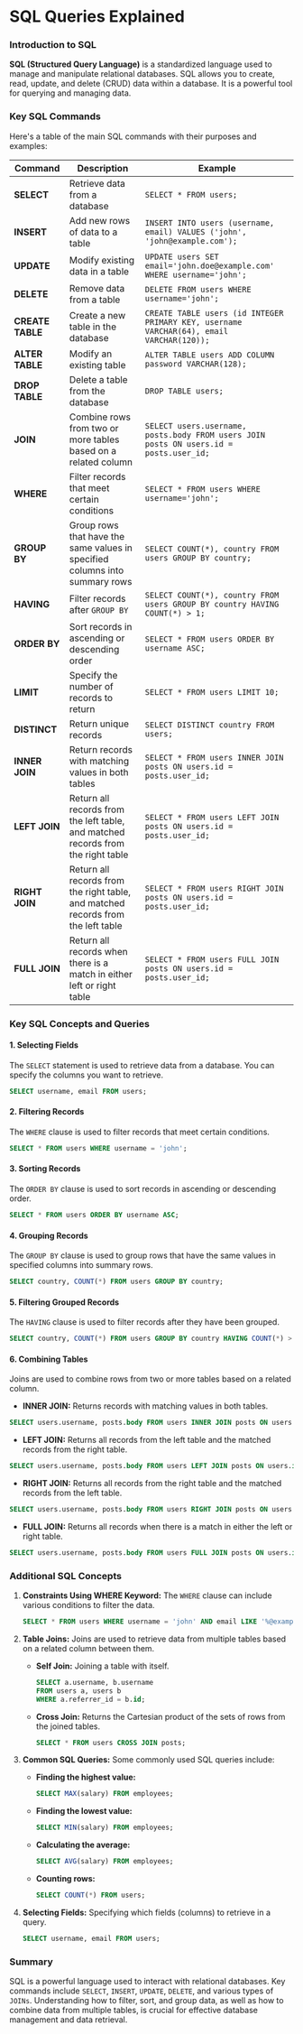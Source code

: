 # SQL Queries Explained

### Introduction to SQL

**SQL (Structured Query Language)** is a standardized language used to manage and manipulate relational databases. SQL allows you to create, read, update, and delete (CRUD) data within a database. It is a powerful tool for querying and managing data.

### Key SQL Commands

Here's a table of the main SQL commands with their purposes and examples:

| **Command** | **Description** | **Example** |
|-------------|------------------|-------------|
| **SELECT** | Retrieve data from a database | `SELECT * FROM users;` |
| **INSERT** | Add new rows of data to a table | `INSERT INTO users (username, email) VALUES ('john', 'john@example.com');` |
| **UPDATE** | Modify existing data in a table | `UPDATE users SET email='john.doe@example.com' WHERE username='john';` |
| **DELETE** | Remove data from a table | `DELETE FROM users WHERE username='john';` |
| **CREATE TABLE** | Create a new table in the database | `CREATE TABLE users (id INTEGER PRIMARY KEY, username VARCHAR(64), email VARCHAR(120));` |
| **ALTER TABLE** | Modify an existing table | `ALTER TABLE users ADD COLUMN password VARCHAR(128);` |
| **DROP TABLE** | Delete a table from the database | `DROP TABLE users;` |
| **JOIN** | Combine rows from two or more tables based on a related column | `SELECT users.username, posts.body FROM users JOIN posts ON users.id = posts.user_id;` |
| **WHERE** | Filter records that meet certain conditions | `SELECT * FROM users WHERE username='john';` |
| **GROUP BY** | Group rows that have the same values in specified columns into summary rows | `SELECT COUNT(*), country FROM users GROUP BY country;` |
| **HAVING** | Filter records after `GROUP BY` | `SELECT COUNT(*), country FROM users GROUP BY country HAVING COUNT(*) > 1;` |
| **ORDER BY** | Sort records in ascending or descending order | `SELECT * FROM users ORDER BY username ASC;` |
| **LIMIT** | Specify the number of records to return | `SELECT * FROM users LIMIT 10;` |
| **DISTINCT** | Return unique records | `SELECT DISTINCT country FROM users;` |
| **INNER JOIN** | Return records with matching values in both tables | `SELECT * FROM users INNER JOIN posts ON users.id = posts.user_id;` |
| **LEFT JOIN** | Return all records from the left table, and matched records from the right table | `SELECT * FROM users LEFT JOIN posts ON users.id = posts.user_id;` |
| **RIGHT JOIN** | Return all records from the right table, and matched records from the left table | `SELECT * FROM users RIGHT JOIN posts ON users.id = posts.user_id;` |
| **FULL JOIN** | Return all records when there is a match in either left or right table | `SELECT * FROM users FULL JOIN posts ON users.id = posts.user_id;` |

### Key SQL Concepts and Queries

#### 1. Selecting Fields
The `SELECT` statement is used to retrieve data from a database. You can specify the columns you want to retrieve.

```sql
SELECT username, email FROM users;
```

#### 2. Filtering Records
The `WHERE` clause is used to filter records that meet certain conditions.

```sql
SELECT * FROM users WHERE username = 'john';
```

#### 3. Sorting Records
The `ORDER BY` clause is used to sort records in ascending or descending order.

```sql
SELECT * FROM users ORDER BY username ASC;
```

#### 4. Grouping Records
The `GROUP BY` clause is used to group rows that have the same values in specified columns into summary rows.

```sql
SELECT country, COUNT(*) FROM users GROUP BY country;
```

#### 5. Filtering Grouped Records
The `HAVING` clause is used to filter records after they have been grouped.

```sql
SELECT country, COUNT(*) FROM users GROUP BY country HAVING COUNT(*) > 1;
```

#### 6. Combining Tables
Joins are used to combine rows from two or more tables based on a related column.

- **INNER JOIN:** Returns records with matching values in both tables.

```sql
SELECT users.username, posts.body FROM users INNER JOIN posts ON users.id = posts.user_id;
```

- **LEFT JOIN:** Returns all records from the left table and the matched records from the right table.

```sql
SELECT users.username, posts.body FROM users LEFT JOIN posts ON users.id = posts.user_id;
```

- **RIGHT JOIN:** Returns all records from the right table and the matched records from the left table.

```sql
SELECT users.username, posts.body FROM users RIGHT JOIN posts ON users.id = posts.user_id;
```

- **FULL JOIN:** Returns all records when there is a match in either the left or right table.

```sql
SELECT users.username, posts.body FROM users FULL JOIN posts ON users.id = posts.user_id;
```

### Additional SQL Concepts

1. **Constraints Using WHERE Keyword:**
   The `WHERE` clause can include various conditions to filter the data.

   ```sql
   SELECT * FROM users WHERE username = 'john' AND email LIKE '%@example.com';
   ```

2. **Table Joins:**
   Joins are used to retrieve data from multiple tables based on a related column between them.

   - **Self Join:** Joining a table with itself.
     ```sql
     SELECT a.username, b.username
     FROM users a, users b
     WHERE a.referrer_id = b.id;
     ```

   - **Cross Join:** Returns the Cartesian product of the sets of rows from the joined tables.
     ```sql
     SELECT * FROM users CROSS JOIN posts;
     ```

3. **Common SQL Queries:**
   Some commonly used SQL queries include:

   - **Finding the highest value:**
     ```sql
     SELECT MAX(salary) FROM employees;
     ```

   - **Finding the lowest value:**
     ```sql
     SELECT MIN(salary) FROM employees;
     ```

   - **Calculating the average:**
     ```sql
     SELECT AVG(salary) FROM employees;
     ```

   - **Counting rows:**
     ```sql
     SELECT COUNT(*) FROM users;
     ```

4. **Selecting Fields:**
   Specifying which fields (columns) to retrieve in a query.
   
   ```sql
   SELECT username, email FROM users;
   ```

### Summary

SQL is a powerful language used to interact with relational databases. Key commands include `SELECT`, `INSERT`, `UPDATE`, `DELETE`, and various types of `JOINs`. Understanding how to filter, sort, and group data, as well as how to combine data from multiple tables, is crucial for effective database management and data retrieval.